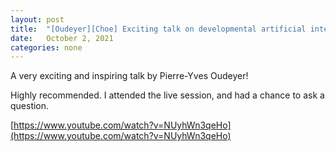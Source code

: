```yaml
---
layout: post
title:  "[Oudeyer][Choe] Exciting talk on developmental artificial intelligence"
date:   October 2, 2021
categories: none
---
```


A very exciting and inspiring talk by Pierre-Yves Oudeyer! 

Highly recommended. I attended the live session, and had a chance to ask a question. 

[https://www.youtube.com/watch?v=NUyhWn3qeHo](https://www.youtube.com/watch?v=NUyhWn3qeHo)

 

